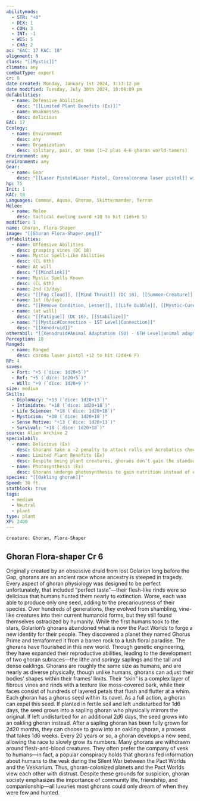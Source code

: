 ```yaml
---
abilitymods:
  - STR: "+0"
  - DEX: 1
  - CON: 3
  - INT: -1
  - WIS: 5
  - CHA: 2
ac: "EAC: 17 KAC: 18"
alignment: N
class: "[[Mystic]]"
climate: any
combatType: expert
cr: 6
date created: Monday, January 1st 2024, 3:13:12 pm
date modified: Tuesday, July 30th 2024, 10:08:09 pm
defabilities:
  - name: Defensive Abilities
    desc: "[[Limited Plant Benefits (Ex)]]"
  - name: Weaknesses
    desc: delicious
EAC: 17
Ecology:
  - name: Environment
    desc: any
  - name: Organization
    desc: solitary, pair, or team (1–2 plus 4–6 ghoran world-tamers)
Environment: any
environment: any
Gear:
  - name: Gear
    desc: "[[Laser Pistol#Laser Pistol, Corona|corona laser pistol]] with 3 [[Battery#Battery, Standard|Batteries]] (20 charges), ghoran synthbark II (as [[Kasatha Microcord#Kasatha Microcord, Ii|kasatha microcord II]]), [[Dueling Sword#Dueling Sword, Tactical|tactical dueling sword]]"
hp: 75
Init: 1
KAC: 18
Languages: Common, Aquan, Ghoran, Skittermander, Terran
Melee:
  - name: Melee
    desc: tactical dueling sword +10 to hit (1d6+6 S)
modifier: 1
name: Ghoran, Flora-Shaper
image: "[[Ghoran Flora-Shaper.png]]"
offabilities:
  - name: Offensive Abilities
    desc: grasping vines (DC 18)
  - name: Mystic Spell-Like Abilities
    desc: (CL 6th)
  - name: At will
    desc: "[[Mindlink]]"
  - name: Mystic Spells Known
    desc: (CL 6th)
  - name: 2nd (3/day)
    desc: "[[Fog Cloud]], [[Mind Thrust]] (DC 18), [[Summon-Creature]] (skittermander whelp, small first world beast, tiny earth elemental, or tiny water elemental)"
  - name: 1st (6/day)
    desc: "[[Remove Condition, Lesser]], [[Life Bubble]], [[Mystic-Cure|Mystic Cure]], [[Wisp Ally]]"
  - name: (at will)
    desc: "[[Fatigue]] (DC 16), [[Stabilize]]"
  - name: "[[Mystic#Connection - 1ST Level|Connection]]"
    desc: "[[Xenodruid]]"
otherabil: "[[Xenodruid#Animal Adaptation (SU) - 6TH Level|animal adaptation]], [[Xenodruid#Speak with Animals (SU) - 1ST Level|speak with animals]]"
Perception: 18
Ranged:
  - name: Ranged
    desc: corona laser pistol +12 to hit (2d4+6 F)
RP: 4
saves:
  - Fort: "+5 (`dice: 1d20+5`)"
  - Ref: "+5 (`dice: 1d20+5`)"
  - Will: "+9 (`dice: 1d20+9`)"
size: medium
Skills:
  - Diplomacy: "+13 (`dice: 1d20+13`)"
  - Intimidate: "+18 (`dice: 1d20+18`)"
  - Life Science: "+18 (`dice: 1d20+18`)"
  - Mysticism: "+18 (`dice: 1d20+18`)"
  - Sense Motive: "+13 (`dice: 1d20+13`)"
  - Survival: "+18 (`dice: 1d20+18`)"
source: Alien Archive 2
specialabil:
  - name: Delicious (Ex)
    desc: Ghorans take a –2 penalty to attack rolls and Acrobatics checks to escape a grapple against a creature that uses the grab ability with a bite natural weapon.
  - name: Limited Plant Benefits (Ex)
    desc: Despite being plant creatures, ghorans don’t gain the standard immunities associated with creatures of the plant type. Instead, they gain a +2 racial bonus on saving throws against mindaffecting effects, paralysis, poison, polymorph, sleep, and stunning effects, unless the effect specifies that it is effective against plants.
  - name: Photosynthesis (Ex)
    desc: Ghorans undergo photosynthesis to gain nutrition instead of eating (although they can eat if they so wish). A ghoran can go without light (either sunlight or UV light, such as from starships) for 3 days, after which they must attempt Constitution checks to avoid starvation.
species: "[[Oakling ghoran]]"
Speed: 30 ft.
statblock: true
tags:
  - medium
  - Neutral
  - plant
type: plant
XP: 2400
---
```


```statblock
creature: Ghoran, Flora-Shaper
```

## Ghoran Flora-shaper Cr 6

Originally created by an obsessive druid from lost Golarion long before the Gap, ghorans are an ancient race whose ancestry is steeped in tragedy. Every aspect of ghoran physiology was designed to be perfect
unfortunately, that included “perfect taste”—their flesh-like rinds were so delicious that humans hunted them nearly to extinction. Worse, each was able to produce only one seed, adding to the precariousness of their species. Over hundreds of generations, they evolved from shambling, vine-like creatures into their current humanoid forms, but they still found themselves ostracized by humanity. While the first humans took to the stars, Golarion’s ghorans abandoned what is now the Pact Worlds to forge a new identity for their people. They discovered a planet they named Ghorus Prime and terraformed it from a barren rock to a lush floral paradise. The ghorans have flourished in this new world. Through genetic engineering, they have expanded their reproductive abilities, leading to the development of two ghoran subraces—the lithe and springy saplings and the tall and dense oaklings.
Ghorans are roughly the same size as humans, and are nearly as diverse physically, though unlike humans, ghorans can adjust their bodies’ shapes within their frames’ limits. Their “skin” is a complex layer of fibrous vines and rinds with a texture like moss-covered bark, while their faces consist of hundreds of layered petals that flush and flutter at a whim.
Each ghoran has a ghorus seed within its navel. As a full action, a ghoran can expel this seed. If planted in fertile soil and left undisturbed for 1d6 days, the seed grows into a sapling ghoran who physically mirrors the original. If left undisturbed for an additional 2d6 days, the seed grows into an oakling ghoran instead. After a sapling ghoran has been fully grown for 2d20 months, they can choose to grow into an oakling ghoran, a process that takes 1d6 weeks. Every 20 years or so, a ghoran develops a new seed, allowing the race to slowly grow its numbers.
Many ghorans are withdrawn around flesh-and-blood creatures. They often prefer the company of vesk to humans—in fact, a popular conspiracy holds that ghorans fed information about humans to the vesk during the Silent War between the Pact Worlds and the Veskarium. Thus, ghoran-colonized planets and the Pact Worlds view each other with distrust. Despite these grounds for suspicion, ghoran society emphasizes the importance of community life, friendship, and companionship—all luxuries most ghorans could only dream of when they were few and hunted.
